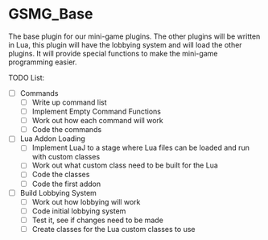 GSMG_Base
=========

The base plugin for our mini-game plugins. The other plugins will be written in Lua, this plugin will have the lobbying system and will load the other plugins. It will provide special functions to make the mini-game programming easier.

TODO List:

- [ ] Commands
  - [ ] Write up command list
  - [ ] Implement Empty Command Functions
  - [ ] Work out how each command will work
  - [ ] Code the commands
- [ ] Lua Addon Loading
  - [ ] Implement LuaJ to a stage where Lua files can be loaded and run with custom classes
  - [ ] Work out what custom class need to be built for the Lua
  - [ ] Code the classes
  - [ ] Code the first addon
- [ ] Build Lobbying System
  - [ ] Work out how lobbying will work
  - [ ] Code initial lobbying system
  - [ ] Test it, see if changes need to be made
  - [ ] Create classes for the Lua custom classes to use 